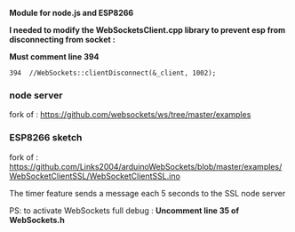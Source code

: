 **Module for node.js and ESP8266**

**I needed to modify the WebSocketsClient.cpp library to prevent esp from disconnecting from socket :**

**Must comment line 394** 

```394  //WebSockets::clientDisconnect(&_client, 1002);```

### node server
fork of : https://github.com/websockets/ws/tree/master/examples

### ESP8266 sketch
fork of : https://github.com/Links2004/arduinoWebSockets/blob/master/examples/WebSocketClientSSL/WebSocketClientSSL.ino

The timer feature sends a message each 5 seconds to the SSL node server


PS: to activate WebSockets full debug : **Uncomment line 35 of WebSockets.h** 
